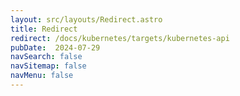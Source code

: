 ```yaml
---
layout: src/layouts/Redirect.astro
title: Redirect
redirect: /docs/kubernetes/targets/kubernetes-api
pubDate:  2024-07-29
navSearch: false
navSitemap: false
navMenu: false
---
```

